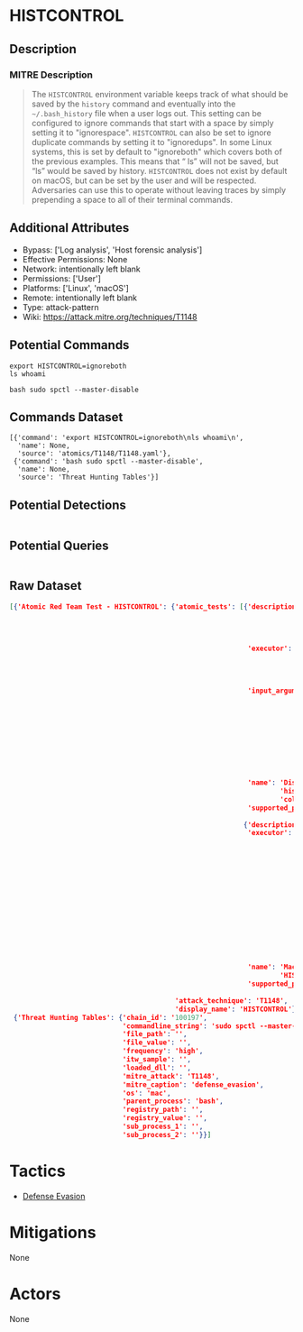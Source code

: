 
# HISTCONTROL

## Description

### MITRE Description

> The <code>HISTCONTROL</code> environment variable keeps track of what should be saved by the <code>history</code> command and eventually into the <code>~/.bash_history</code> file when a user logs out. This setting can be configured to ignore commands that start with a space by simply setting it to "ignorespace". <code>HISTCONTROL</code> can also be set to ignore duplicate commands by setting it to "ignoredups". In some Linux systems, this is set by default to "ignoreboth" which covers both of the previous examples. This means that “ ls” will not be saved, but “ls” would be saved by history. <code>HISTCONTROL</code> does not exist by default on macOS, but can be set by the user and will be respected. Adversaries can use this to operate without leaving traces by simply prepending a space to all of their terminal commands.

## Additional Attributes

* Bypass: ['Log analysis', 'Host forensic analysis']
* Effective Permissions: None
* Network: intentionally left blank
* Permissions: ['User']
* Platforms: ['Linux', 'macOS']
* Remote: intentionally left blank
* Type: attack-pattern
* Wiki: https://attack.mitre.org/techniques/T1148

## Potential Commands

```
export HISTCONTROL=ignoreboth
ls whoami

bash sudo spctl --master-disable
```

## Commands Dataset

```
[{'command': 'export HISTCONTROL=ignoreboth\nls whoami\n',
  'name': None,
  'source': 'atomics/T1148/T1148.yaml'},
 {'command': 'bash sudo spctl --master-disable',
  'name': None,
  'source': 'Threat Hunting Tables'}]
```

## Potential Detections

```json

```

## Potential Queries

```json

```

## Raw Dataset

```json
[{'Atomic Red Team Test - HISTCONTROL': {'atomic_tests': [{'description': 'Disables '
                                                                          'history '
                                                                          'collection '
                                                                          'in '
                                                                          'shells\n',
                                                           'executor': {'command': 'export '
                                                                                   'HISTCONTROL=ignoreboth\n'
                                                                                   'ls '
                                                                                   '#{evil_command}\n',
                                                                        'name': 'sh'},
                                                           'input_arguments': {'evil_command': {'default': 'whoami',
                                                                                                'description': 'Command '
                                                                                                               'to '
                                                                                                               'run '
                                                                                                               'after '
                                                                                                               'shell '
                                                                                                               'history '
                                                                                                               'collection '
                                                                                                               'is '
                                                                                                               'disabled',
                                                                                                'type': 'String'}},
                                                           'name': 'Disable '
                                                                   'history '
                                                                   'collection',
                                                           'supported_platforms': ['linux',
                                                                                   'macos']},
                                                          {'description': '',
                                                           'executor': {'name': 'manual',
                                                                        'steps': '1. '
                                                                                 'export '
                                                                                 'HISTCONTROL=ignoreboth\n'
                                                                                 '2. '
                                                                                 'echo '
                                                                                 'export '
                                                                                 '"HISTCONTROL=ignoreboth" '
                                                                                 '>> '
                                                                                 '~/.bash_profile\n'
                                                                                 '3. '
                                                                                 'ls\n'
                                                                                 '4. '
                                                                                 'whoami '
                                                                                 '> '
                                                                                 'recon.txt\n'},
                                                           'name': 'Mac '
                                                                   'HISTCONTROL',
                                                           'supported_platforms': ['macos',
                                                                                   'linux']}],
                                         'attack_technique': 'T1148',
                                         'display_name': 'HISTCONTROL'}},
 {'Threat Hunting Tables': {'chain_id': '100197',
                            'commandline_string': 'sudo spctl --master-disable',
                            'file_path': '',
                            'file_value': '',
                            'frequency': 'high',
                            'itw_sample': '',
                            'loaded_dll': '',
                            'mitre_attack': 'T1148',
                            'mitre_caption': 'defense_evasion',
                            'os': 'mac',
                            'parent_process': 'bash',
                            'registry_path': '',
                            'registry_value': '',
                            'sub_process_1': '',
                            'sub_process_2': ''}}]
```

# Tactics


* [Defense Evasion](../tactics/Defense-Evasion.md)


# Mitigations

None

# Actors

None
